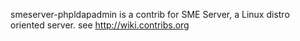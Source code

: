 smeserver-phpldapadmin is a contrib for SME Server, a Linux distro oriented server. see http://wiki.contribs.org
